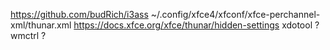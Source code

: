 https://github.com/budRich/i3ass
~/.config/xfce4/xfconf/xfce-perchannel-xml/thunar.xml
https://docs.xfce.org/xfce/thunar/hidden-settings
xdotool ?
wmctrl ?
